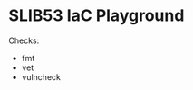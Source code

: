 # SLIB53 IaC Playground

<!-- GOOS=linux GOARCH=amd64 go build -o apps/playwright-post-message/build/ ./apps/playwright-post-message/cmd/... -->

Checks:
- fmt
- vet
- vulncheck